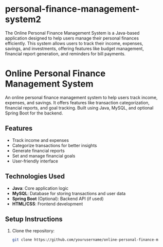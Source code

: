# personal-finance-management-system2
The Online Personal Finance Management System is a Java-based application designed to help users manage their personal finances efficiently. This system allows users to track their income, expenses, savings, and investments, offering features like budget management, financial report generation, and reminders for bill payments. 
# Online Personal Finance Management System

An online personal finance management system to help users track income, expenses, and savings. It offers features like transaction categorization, financial reports, and goal tracking. Built using Java, MySQL, and optional Spring Boot for the backend.

## Features
- Track income and expenses
- Categorize transactions for better insights
- Generate financial reports
- Set and manage financial goals
- User-friendly interface

## Technologies Used
- **Java**: Core application logic
- **MySQL**: Database for storing transactions and user data
- **Spring Boot** (Optional): Backend API (if used)
- **HTML/CSS**: Frontend development

## Setup Instructions
1. Clone the repository:
   ```bash
   git clone https://github.com/yourusername/online-personal-finance-management.git
